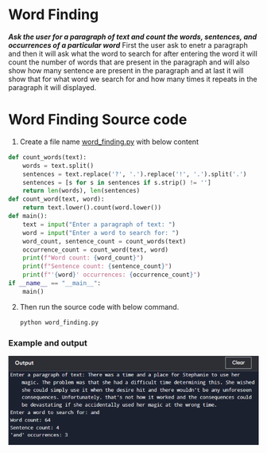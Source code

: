 # Word Finding
 ***Ask the user for a paragraph of text and count the words, sentences, and occurrences of a particular word***
 First the user ask to enetr a paragraph and then it will ask what the word to search for after entering the word it will count the number of words that are present in the paragraph and will also show how many sentence are present in the paragraph and at last it will show that for what word we search for and how many times it repeats in the paragraph it will displayed.    

# Word Finding Source code
1. Create a file name [word_finding.py](./word_finding.py) with below content
```py
def count_words(text):
    words = text.split()
    sentences = text.replace('?', '.').replace('!', '.').split('.')
    sentences = [s for s in sentences if s.strip() != '']
    return len(words), len(sentences)
def count_word(text, word):
    return text.lower().count(word.lower())
def main():
    text = input("Enter a paragraph of text: ")
    word = input("Enter a word to search for: ")
    word_count, sentence_count = count_words(text)
    occurrence_count = count_word(text, word)
    print(f"Word count: {word_count}")
    print(f"Sentence count: {sentence_count}")
    print(f"'{word}' occurrences: {occurrence_count}")
if __name__ == "__main__":
    main()

```
2. Then run the source code with below command.
   ```py
   python word_finding.py 

   ```
 ### Example and output
![Task 4 Output](./../../images/basic-task_4_results.png)